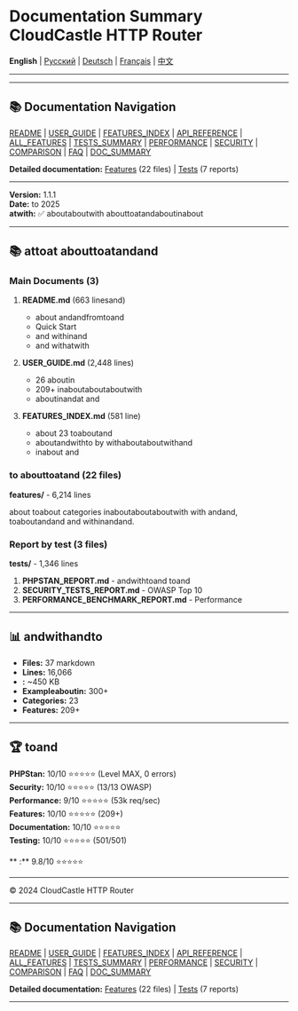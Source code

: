 # Documentation Summary CloudCastle HTTP Router

**English** | [Русский](../ru/DOCUMENTATION_SUMMARY.md) | [Deutsch](../de/DOCUMENTATION_SUMMARY.md) | [Français](../fr/DOCUMENTATION_SUMMARY.md) | [中文](../zh/DOCUMENTATION_SUMMARY.md)

---



---

## 📚 Documentation Navigation

[README](../../README.md) | [USER_GUIDE](USER_GUIDE.md) | [FEATURES_INDEX](FEATURES_INDEX.md) | [API_REFERENCE](API_REFERENCE.md) | [ALL_FEATURES](ALL_FEATURES.md) | [TESTS_SUMMARY](TESTS_SUMMARY.md) | [PERFORMANCE](PERFORMANCE_ANALYSIS.md) | [SECURITY](SECURITY_REPORT.md) | [COMPARISON](COMPARISON.md) | [FAQ](FAQ.md) | [DOC_SUMMARY](DOCUMENTATION_SUMMARY.md)

**Detailed documentation:** [Features](features/) (22 files) | [Tests](tests/) (7 reports)

---


**Version:** 1.1.1  
**Date:** to 2025  
**atwith:** ✅ aboutaboutwith abouttoatandaboutinabout

---

## 📚 attoat abouttoatandand

### Main Documents (3)

1. **README.md** (663 linesand)
   - about andandfromtoand
   - Quick Start
   - and withinand
   - and withatwith

2. **USER_GUIDE.md** (2,448 lines)
   - 26 aboutin
   - 209+ inaboutaboutaboutwith
   - aboutinandat and

3. **FEATURES_INDEX.md** (581 line)
   - about 23 toaboutand
   - aboutandwithto by withaboutaboutwithand
   - inabout and

### to abouttoatand (22 files)

**features/** - 6,214 lines

about toabout categories inaboutaboutaboutwith with andand, toaboutandand and withinandand.

### Report by test (3 files)

**tests/** - 1,346 lines

1. **PHPSTAN_REPORT.md** - andwithtoand toand
2. **SECURITY_TESTS_REPORT.md** - OWASP Top 10
3. **PERFORMANCE_BENCHMARK_REPORT.md** - Performance

---

## 📊 andwithandto

- **Files:** 37 markdown
- **Lines:** 16,066
- **:** ~450 KB
- **Exampleaboutin:** 300+
- **Categories:** 23
- **Features:** 209+

---

## 🏆 toand

**PHPStan:** 10/10 ⭐⭐⭐⭐⭐ (Level MAX, 0 errors)  
**Security:** 10/10 ⭐⭐⭐⭐⭐ (13/13 OWASP)  
**Performance:** 9/10 ⭐⭐⭐⭐⭐ (53k req/sec)  
**Features:** 10/10 ⭐⭐⭐⭐⭐ (209+)  
**Documentation:** 10/10 ⭐⭐⭐⭐⭐  
**Testing:** 10/10 ⭐⭐⭐⭐⭐ (501/501)

** :** 9.8/10 ⭐⭐⭐⭐⭐

---

© 2024 CloudCastle HTTP Router


---

## 📚 Documentation Navigation

[README](../../README.md) | [USER_GUIDE](USER_GUIDE.md) | [FEATURES_INDEX](FEATURES_INDEX.md) | [API_REFERENCE](API_REFERENCE.md) | [ALL_FEATURES](ALL_FEATURES.md) | [TESTS_SUMMARY](TESTS_SUMMARY.md) | [PERFORMANCE](PERFORMANCE_ANALYSIS.md) | [SECURITY](SECURITY_REPORT.md) | [COMPARISON](COMPARISON.md) | [FAQ](FAQ.md) | [DOC_SUMMARY](DOCUMENTATION_SUMMARY.md)

**Detailed documentation:** [Features](features/) (22 files) | [Tests](tests/) (7 reports)

---

